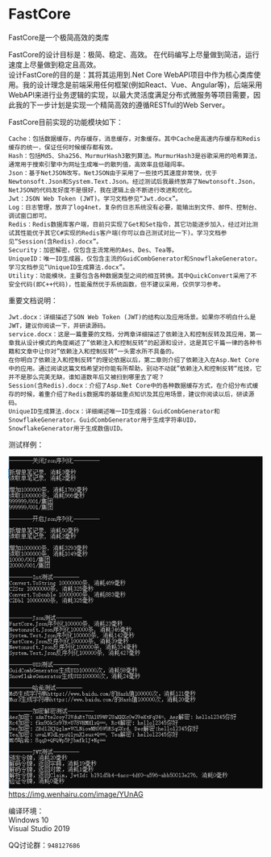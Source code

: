 # FastCore
 FastCore是一个极简高效的类库

FastCore的设计目标是：极简、稳定、高效。 在代码编写上尽量做到简洁，运行速度上尽量做到稳定且高效。   
设计FastCore的目的是：其将其运用到.Net Core WebAPI项目中作为核心类库使用。我的设计理念是前端采用任何框架(例如React、Vue、Angular等)，后端采用WebAPI来进行业务逻辑的实现，以最大灵活度满足分布式微服务等项目需要，因此我的下一步计划是实现一个精简高效的遵循RESTful的Web Server。   
   
FastCore目前实现的功能模块如下：   
```
Cache：包括数据缓存，内存缓存，消息缓存，对象缓存。其中Cache是高速内存缓存和Redis缓存的统一，保证任何时候缓存都有效。   
Hash：包括Md5、Sha256、MurmurHash3散列算法。MurmurHash3是谷歌采用的哈希算法，通常用于搜索引擎中为网址生成唯一的散列值，高效率且低碰闯率。   
Json：基于NetJSON改写。NetJSON由于采用了一些技巧其速度非常快，优于Newtonsoft.Json和System.Text.Json。经过测试后我最终放弃了Newtonsoft.Json，NetJSON的代码友好度不是很好，我在逻辑上会不断进行改进和优化。   
Jwt：JSON Web Token (JWT)。学习文档参见“Jwt.docx”。   
Log：日志管理，放弃了log4net，复杂的日志系统没有必要，能输出到文件、邮件、控制台、调试窗口即可。   
Redis：Redis数据库客户端，目前只实现了Get和Set指令，其它功能逐步加入，经过对比测试其性能优于其它C#实现的Redis客户端(你可以自己测试对比一下)。学习文档参见“Session(含Redis).docx”。   
Security：加密解密，仅包含主流常用的Aes、Des、Tea等。
UniqueID：唯一ID生成器，仅包含主流的GuidCombGenerator和SnowflakeGenerator。学习文档参见“UniqueID生成算法.docx”。   
Utility：功能模块，主要包含各种数据类型之间的相互转换。其中QuickConvert采用了不安全代码(即C++代码)，性能虽然优于系统函数，但不建议采用，仅供学习参考。
```

重要文档说明：   
```
Jwt.docx：详细描述了SON Web Token (JWT)的结构以及应用场景。如果你不明白什么是JWT，建议你阅读一下，并研读源码。   
service.docx：这是一篇重要的文档，分两章详细描述了依赖注入和控制反转及其应用，第一章我从设计模式的角度阐述了”依赖注入和控制反转“的起源和设计，这是其它千篇一律的各种书籍和文章中让你对”依赖注入和控制反转“一头雾水所不具备的。   
在你明白了依赖注入和控制反转“的理论依据以后，第二章则介绍了依赖注入在Asp.Net Core中的应用。通过阅读这篇文档希望对你能有所帮助，别动不动就”依赖注入和控制反转“炫技，它并不是那么完美无缺，谁知道数年后又被扫到哪里去了呢？   
Session(含Redis).docx：介绍了Asp.Net Core中的各种数据缓存方式，在介绍分布式缓存的时候，着重介绍了Redis数据库的基础重点知识及其应用场景，建议你阅读以后，研读源码。
UniqueID生成算法.docx：详细阐述唯一ID生成器：GuidCombGenerator和SnowflakeGenerator。GuidCombGenerator用于生成字符串UID，SnowflakeGenerator用于生成数值UID。  
```
   
测试样例：   

![image](https://github.com/bzmework/fastcore/blob/master/test.png)     
https://img.wenhairu.com/image/YUnAG

编译环境：   
Windows 10   
Visual Studio 2019   

QQ讨论群：```948127686```   


